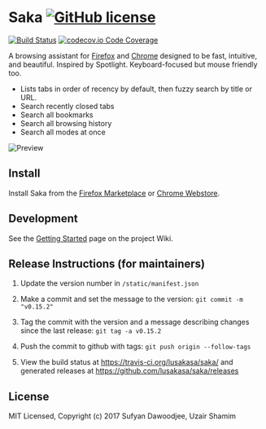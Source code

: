 # Saka [![GitHub license](https://img.shields.io/github/license/lusakasa/saka.svg?style=popout-square)](https://github.com/lusakasa/saka/blob/master/LICENSE) 
[![Build Status](https://travis-ci.org/lusakasa/saka.svg?branch=master&style=popout-square)](https://travis-ci.org/lusakasa/saka)
[![codecov.io Code Coverage](https://codecov.io/gh/lusakasa/saka/branch/master/graph/badge.svg?maxAge=2592000)](https://codecov.io/github/lusakasa/saka?branch=master)

A browsing assistant for [Firefox](https://addons.mozilla.org/firefox/addon/saka/) and [Chrome](https://chrome.google.com/webstore/detail/saka/nbdfpcokndmapcollfpjdpjlabnibjdi) designed to be fast, intuitive, and beautiful. Inspired by Spotlight. Keyboard-focused but mouse friendly too.

* Lists tabs in order of recency by default, then fuzzy search by title or URL.
* Search recently closed tabs
* Search all bookmarks
* Search all browsing history
* Search all modes at once

![Preview](./images/preview.png)

## Install

Install Saka from the [Firefox Marketplace](https://addons.mozilla.org/firefox/addon/saka/) or [Chrome Webstore](https://chrome.google.com/webstore/detail/saka/nbdfpcokndmapcollfpjdpjlabnibjdi).

## Development
See the [Getting Started](https://github.com/lusakasa/saka/wiki/Getting-Started) page on the project Wiki.

## Release Instructions (for maintainers)

1.  Update the version number in `/static/manifest.json`

2.  Make a commit and set the message to the version: `git commit -m "v0.15.2"`

3.  Tag the commit with the version and a message describing changes since the last release: `git tag -a v0.15.2`

4.  Push the commit to github with tags: `git push origin --follow-tags`

5.  View the build status at https://travis-ci.org/lusakasa/saka/ and generated releases at https://github.com/lusakasa/saka/releases

## License

MIT Licensed, Copyright (c) 2017 Sufyan Dawoodjee, Uzair Shamim
